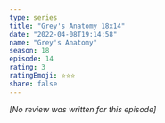 ```yaml
---
type: series
title: "Grey's Anatomy 18x14"
date: "2022-04-08T19:14:58"
name: "Grey's Anatomy"
season: 18
episode: 14
rating: 3
ratingEmoji: ⭐️⭐️⭐️
share: false
---
```


_[No review was written for this episode]_
